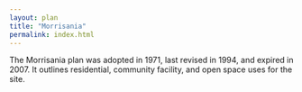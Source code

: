 ```yaml
---
layout: plan
title: "Morrisania"
permalink: index.html
---
```


The Morrisania plan was adopted in 1971, last revised in 1994, and expired in 2007. It outlines residential, community facility, and open space uses for the site. 